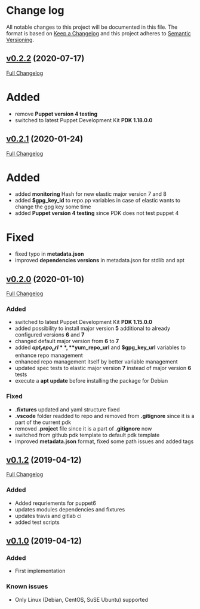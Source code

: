 # Change log

All notable changes to this project will be documented in this file. The format is based on [Keep a Changelog](http://keepachangelog.com/en/1.0.0/) and this project adheres to [Semantic Versioning](http://semver.org).

## [v0.2.2](https://github.com/noris-network/norisnetwork-heartbeat/tree/v0.2.2) (2020-07-17)

[Full Changelog](https://github.com/noris-network/norisnetwork-heartbeat/compare/v0.2.1...v0.2.2)

# Added

- remove **Puppet version 4 testing**
- switched to latest Puppet Development Kit **PDK 1.18.0.0**

## [v0.2.1](https://github.com/noris-network/norisnetwork-heartbeat/tree/v0.2.1) (2020-01-24)

[Full Changelog](https://github.com/noris-network/norisnetwork-heartbeat/compare/v0.2.0...v0.2.1)

# Added

- added **monitoring** Hash for new elastic major version 7 and 8
- added **$gpg_key_id** to repo.pp variables in case of elastic wants to change the gpg key some time
- added **Puppet version 4 testing** since PDK does not test puppet 4

# Fixed

- fixed typo in **metadata.json**
- improved **dependencies versions** in metadata.json for stdlib and apt


## [v0.2.0](https://github.com/noris-network/norisnetwork-heartbeat/tree/v0.2.0) (2020-01-10)

[Full Changelog](https://github.com/noris-network/norisnetwork-heartbeat/compare/v0.1.2...v0.2.0)

### Added

- switched to latest Puppet Development Kit **PDK 1.15.0.0**
- added possibility to install major version **5** additional to already configured versions **6** and **7**
- changed default major version from **6** to **7**
- added **$apt_repo_url**, **$yum_repo_url** and **$gpg_key_url** variables to enhance repo management
- enhanced repo management itself by better variable management
- updated spec tests to elastic major version **7** instead of major version **6** tests
- execute a **apt update** before installing the package for Debian

### Fixed

- **.fixtures** updated and yaml structure fixed
- **.vscode** folder readded to repo and removed from **.gitignore** since it is a part of the current pdk
- removed **.project** file since it is a part of **.gitignore** now
- switched from github pdk template to default pdk template
- improved **metadata.json** format, fixed some path issues and added tags

## [v0.1.2](https://github.com/noris-network/norisnetwork-heartbeat/tree/v0.1.2) (2019-04-12)

[Full Changelog](https://github.com/noris-network/norisnetwork-heartbeat/compare/v0.1.0...v0.1.2)

### Added

- Added requriements for puppet6
- updates modules dependencies and fixtures
- updates travis and gitlab ci
- added test scripts

## [v0.1.0](https://github.com/noris-network/norisnetwork-heartbeat/tree/v0.1.0) (2019-04-12)

### Added

- First implementation

### Known issues

- Only Linux (Debian, CentOS, SuSE Ubuntu) supported

